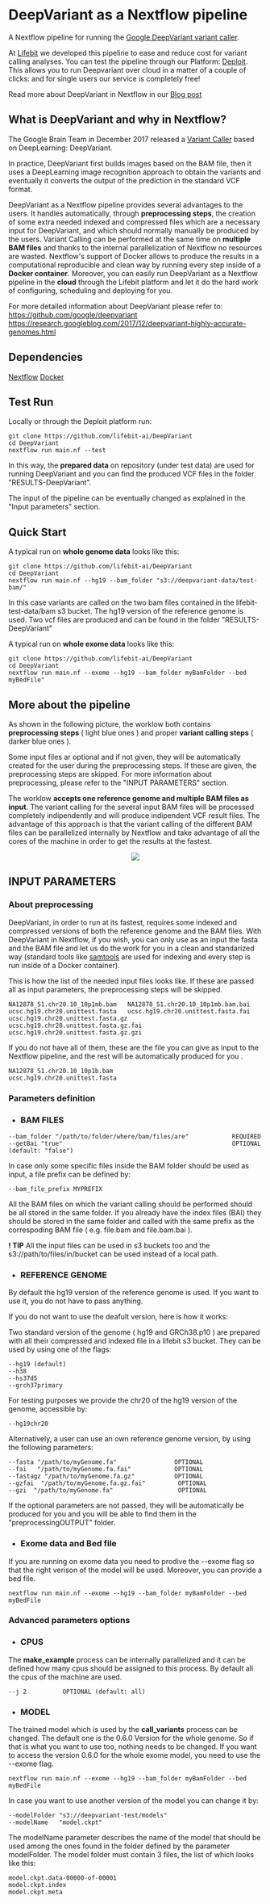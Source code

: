 # DeepVariant as a Nextflow pipeline

A Nextflow pipeline for running the [Google DeepVariant variant caller](https://github.com/google/deepvariant).

At [Lifebit](https://lifebit.ai/?utm_campaign=documentation&utm_source=github&utm_medium=web) we developed this pipeline to ease and reduce cost for variant calling analyses. You can test the pipeline through our Platform: [Deploit](https://deploit.lifebit.ai/app/home). This allows you to run Deepvariant over cloud in a matter of a couple of clicks: and for single users our service is completely free! 

Read more about DeepVariant in Nextflow in our [Blog post](https://blog.lifebit.ai/post/deepvariant/?utm_campaign=documentation&utm_source=github&utm_medium=web)


## What is DeepVariant and why in Nextflow?

The Google Brain Team in December 2017 released a [Variant Caller](https://www.ebi.ac.uk/training/online/course/human-genetic-variation-i-introduction/variant-identification-and-analysis/what-variant) based on DeepLearning: DeepVariant.

In practice, DeepVariant first builds images based on the BAM file, then it uses a DeepLearning image recognition approach to obtain the variants and eventually it converts the output of the prediction in the standard VCF format. 

DeepVariant as a Nextflow pipeline provides several advantages to the users. It handles automatically, through **preprocessing steps**, the creation of some extra needed indexed and compressed files which are a necessary input for DeepVariant, and which should normally manually be produced by the users.
Variant Calling can be performed at the same time on **multiple BAM files** and thanks to the internal parallelization of Nextflow no resources are wasted.
Nextflow's support of Docker allows to produce the results in a computational reproducible and clean way by running every step inside of a **Docker container**.
Moreover, you can easily run DeepVariant as a Nextflow pipeline in the **cloud** through the Lifebit platform and let it do the hard work of configuring, scheduling and deploying for you.

For more detailed information about DeepVariant please refer to: 
https://github.com/google/deepvariant
https://research.googleblog.com/2017/12/deepvariant-highly-accurate-genomes.html


## Dependencies

[Nextflow](https://www.nextflow.io/)
[Docker](https://www.docker.com/)

## Test Run 

Locally or through the Deploit platform run: 

```
git clone https://github.com/lifebit-ai/DeepVariant
cd DeepVariant
nextflow run main.nf --test
```

In this way, the **prepared data** on repository (under test data) are used for running DeepVariant and you can find the produced VCF files in the folder "RESULTS-DeepVariant".

The input of the pipeline can be eventually changed as explained in the "Input parameters" section.

## Quick Start

A typical run on **whole genome data** looks like this: 
```
git clone https://github.com/lifebit-ai/DeepVariant
cd DeepVariant
nextflow run main.nf --hg19 --bam_folder "s3://deepvariant-data/test-bam/"
```
In this case variants are called on the two bam files contained in the lifebit-test-data/bam s3 bucket. The hg19 version of the reference genome is used.
Two vcf files are produced and can be found in the folder "RESULTS-DeepVariant"


A typical run on **whole exome data** looks like this: 
```
git clone https://github.com/lifebit-ai/DeepVariant
cd DeepVariant
nextflow run main.nf --exome --hg19 --bam_folder myBamFolder --bed myBedFile"
```


## More about the pipeline 

As shown in the following picture, the worklow both contains **preprocessing steps** ( light blue ones ) and proper **variant calling steps** ( darker blue ones ).

Some input files ar optional and if not given, they will be automatically created for the user during the preprocessing steps. If these are given, the preprocessing steps are skipped. For more information about preprocessing, please refer to the "INPUT PARAMETERS" section.

The worklow **accepts one reference genome and multiple BAM files as input**. The variant calling for the several input BAM files will be processed completely indipendently and will produce indipendent VCF result files. The advantage of this approach is that the variant calling of the different BAM files can be parallelized internally by Nextflow and take advantage of all the cores of the machine in order to get the results at the fastest.


<p align="center">
  <img src="https://github.com/lifebit-ai/DeepVariant/blob/master/pics/pic_workflow.jpg">
</p>

## INPUT PARAMETERS

### About preprocessing

DeepVariant, in order to run at its fastest, requires some indexed and compressed versions of both the reference genome and the BAM files. With DeepVariant in Nextflow, if you wish, you can only use as an input the fasta and the BAM file and let us do the work for you in a clean and standarized way (standard tools like [samtools](http://samtools.sourceforge.net/) are used for indexing and every step is run inside of  a Docker container).

This is how the list of the needed input files looks like. If these are passed all as input parameters, the preprocessing steps will be skipped. 
```
NA12878_S1.chr20.10_10p1mb.bam   NA12878_S1.chr20.10_10p1mb.bam.bai	
ucsc.hg19.chr20.unittest.fasta   ucsc.hg19.chr20.unittest.fasta.fai 
ucsc.hg19.chr20.unittest.fasta.gz  ucsc.hg19.chr20.unittest.fasta.gz.fai   ucsc.hg19.chr20.unittest.fasta.gz.gzi
```
If you do not have all of them, these are the file you can give as input to the Nextflow pipeline, and the rest will be automatically  produced for you .
```
NA12878_S1.chr20.10_10p1b.bam  
ucsc.hg19.chr20.unittest.fasta
```

### Parameters definition 

- ### BAM FILES 

```
--bam_folder "/path/to/folder/where/bam/files/are"            REQUIRED
--getBai "true"                                               OPTIONAL  (default: "false")
```
In case only some specific files inside the BAM folder should be used as input, a file prefix can be defined by: 
```
--bam_file_prefix MYPREFIX
```

All the BAM files on which the variant calling should be performed should be all stored in the same folder. If you already have the index files (BAI) they should be stored in the same folder and called with the same prefix as the correspoding BAM file ( e.g. file.bam and file.bam.bai ). 

**! TIP** 
All the input files can be used in s3 buckets too and the s3://path/to/files/in/bucket can be used instead of a local path.


- ### REFERENCE GENOME

 By default the hg19 version of the reference genome is used. If you want to use it, you do not have to pass anything.
 
 If you do not want to use the deafult version, here is how it works: 
 
 Two standard version of the genome ( hg19 and GRCh38.p10 ) are prepared with all their compressed and indexed file in a   lifebit s3 bucket.
 They can be used by using one of the flags:
 
 ```
 --hg19 (default) 
 --h38
 --hs37d5
 --grch37primary
 ```
 
 For testing purposes we provide the chr20 of the hg19 version of the genome, accessible by: 
 ```
 --hg19chr20
 ```
 Alternatively, a user can use an own reference genome version, by using the following parameters:

  ```
  --fasta "/path/to/myGenome.fa"                OPTIONAL
  --fai   "/path/to/myGenome.fa.fai"            OPTIONAL
  --fastagz "/path/to/myGenome.fa.gz"           OPTIONAL
  --gzfai  "/path/to/myGenome.fa.gz.fai"         OPTIONAL
  --gzi  "/path/to/myGenome.fa"                  OPTIONAL
  ```
If the optional parameters are not passed, they will be automatically be produced for you and you will be able to find them in the "preprocessingOUTPUT" folder.

- ### Exome data and Bed file

If you are running on exome data you need to prodive the --exome flag so that the right verison of the model will be used.
Moreover, you can provide a bed file.
```
nextflow run main.nf --exome --hg19 --bam_folder myBamFolder --bed myBedFile
```


### Advanced parameters options

- ### CPUS 

The **make_example** process can be internally parallelized and it can be defined how many cpus should be assigned to this process.
By default all the cpus of the machine are used.

```
--j 2          OPTIONAL (default: all)
```
- ### MODEL 

The trained model which is used by the **call_variants** process can be changed.
The default one is the 0.6.0 Version for the whole genome. So if that is what you want to use too, nothing needs to be changed.
If you want to access the version 0.6.0 for the whole exome model, you need to use the --exome flag.
```
nextflow run main.nf --exome --hg19 --bam_folder myBamFolder --bed myBedFile
```

In case you want to use another version of the model you can change it by: 
```
--modelFolder "s3://deepvariant-test/models"
--modelName   "model.ckpt"
```
The modelName parameter describes the name of the model that should be used among the ones found in the folder defined by the parameter modelFolder.  The model folder must contain 3 files, the list of which looks like this:

```
model.ckpt.data-00000-of-00001
model.ckpt.index
model.ckpt.meta
```









    
    

    
    
